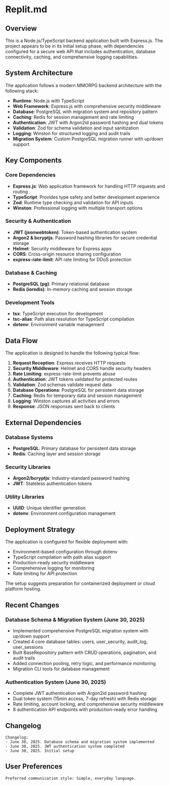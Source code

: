 # Replit.md

## Overview

This is a Node.js/TypeScript backend application built with Express.js. The project appears to be in its initial setup phase, with dependencies configured for a secure web API that includes authentication, database connectivity, caching, and comprehensive logging capabilities.

## System Architecture

The application follows a modern MMORPG backend architecture with the following stack:
- **Runtime**: Node.js with TypeScript
- **Web Framework**: Express.js with comprehensive security middleware
- **Database**: PostgreSQL with migration system and repository pattern
- **Caching**: Redis for session management and rate limiting
- **Authentication**: JWT with Argon2id password hashing and dual tokens
- **Validation**: Zod for schema validation and input sanitization
- **Logging**: Winston for structured logging and audit trails
- **Migration System**: Custom PostgreSQL migration runner with up/down support

## Key Components

### Core Dependencies
- **Express.js**: Web application framework for handling HTTP requests and routing
- **TypeScript**: Provides type safety and better development experience
- **Zod**: Runtime type checking and validation for API inputs
- **Winston**: Professional logging with multiple transport options

### Security & Authentication
- **JWT (jsonwebtoken)**: Token-based authentication system
- **Argon2 & bcryptjs**: Password hashing libraries for secure credential storage
- **Helmet**: Security middleware for Express apps
- **CORS**: Cross-origin resource sharing configuration
- **express-rate-limit**: API rate limiting for DDoS protection

### Database & Caching
- **PostgreSQL (pg)**: Primary relational database
- **Redis (ioredis)**: In-memory caching and session storage

### Development Tools
- **tsx**: TypeScript execution for development
- **tsc-alias**: Path alias resolution for TypeScript compilation
- **dotenv**: Environment variable management

## Data Flow

The application is designed to handle the following typical flow:
1. **Request Reception**: Express receives HTTP requests
2. **Security Middleware**: Helmet and CORS handle security headers
3. **Rate Limiting**: express-rate-limit prevents abuse
4. **Authentication**: JWT tokens validated for protected routes
5. **Validation**: Zod schemas validate request data
6. **Database Operations**: PostgreSQL for persistent data storage
7. **Caching**: Redis for temporary data and session management
8. **Logging**: Winston captures all activities and errors
9. **Response**: JSON responses sent back to clients

## External Dependencies

### Database Systems
- **PostgreSQL**: Primary database for persistent data storage
- **Redis**: Caching layer and session storage

### Security Libraries
- **Argon2/bcryptjs**: Industry-standard password hashing
- **JWT**: Stateless authentication tokens

### Utility Libraries
- **UUID**: Unique identifier generation
- **dotenv**: Environment configuration management

## Deployment Strategy

The application is configured for flexible deployment with:
- Environment-based configuration through dotenv
- TypeScript compilation with path alias support
- Production-ready security middleware
- Comprehensive logging for monitoring
- Rate limiting for API protection

The setup suggests preparation for containerized deployment or cloud platform hosting.

## Recent Changes

### Database Schema & Migration System (June 30, 2025)
- Implemented comprehensive PostgreSQL migration system with up/down support
- Created 4 core database tables: users, user_security, audit_log, user_sessions
- Built BaseRepository pattern with CRUD operations, pagination, and audit trails
- Added connection pooling, retry logic, and performance monitoring
- Migration CLI tools for database management

### Authentication System (June 30, 2025)
- Complete JWT authentication with Argon2id password hashing
- Dual token system (15min access, 7-day refresh) with Redis storage
- Rate limiting, account locking, and comprehensive security middleware
- 8 authentication API endpoints with production-ready error handling

## Changelog

```
Changelog:
- June 30, 2025. Database schema and migration system implemented
- June 30, 2025. JWT authentication system completed
- June 30, 2025. Initial setup
```

## User Preferences

```
Preferred communication style: Simple, everyday language.
```